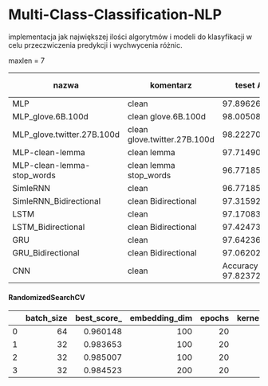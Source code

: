 # Multi-Class-Classification-NLP

implementacja jak największej ilości algorytmów i modeli do klasyfikacji w celu przeczwiczenia predykcji i wychwycenia różnic.


maxlen = 7

nazwa| komentarz |teset Accuracy|predykcja Accuracy|predykcja F1_score
-|-|-|-|-
MLP |clean|97.89626598358154|0.97|0.97
MLP_glove.6B.100d|clean glove.6B.100d|98.0050802230835|0.98|0.98
MLP_glove.twitter.27B.100d|clean glove.twitter.27B.100d|98.2227087020874|0.97|0.97
MLP-clean-lemma |clean lemma|97.71490693092346|0.96|0.96
MLP-clean-lemma-stop_words |clean lemma stop_words|96.77185416221619|0.94|0.94
SimleRNN |clean|96.77185416221619|0.97|0.97
SimleRNN_Bidirectional |clean Bidirectional| 97.31592535972595     | 0.97|0.97
LSTM  |clean|97.1708357334137|0.97|0.97
LSTM_Bidirectional    |clean Bidirectional| 97.4247395992279     |  0.96     | 0.96
GRU     |clean|97.64236211776733|0.97|0.97
GRU_Bidirectional     |clean Bidirectional| 97.06202149391174     | 0.97|0.97
CNN | clean | Accuracy 97.8237211704254 | 0.97|0.97


#### RandomizedSearchCV
|    |   batch_size |   best_score_ |   embedding_dim |   epochs |   kernel_size |   maxlen |   num_filters |   vocab_size |
|---:|-------------:|--------------:|----------------:|---------:|--------------:|---------:|--------------:|-------------:|
|  0 |           64 |      0.960148 |             100 |       20 |             7 |        7 |            64 |         9462 |
|  1 |           32 |      0.983653 |             100 |       20 |             3 |       15 |           128 |         9462 |
|  2 |           32 |      0.985007 |             100 |       20 |             7 |       25 |            32 |         9462 |
|  3 |           32 |      0.984523 |             200 |       20 |             7 |       35 |           128 |         9462 |

